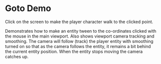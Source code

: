 # Goto Demo

Click on the screen to make the player character walk to the clicked point.

Demonstrates how to make an entity tween to the co-ordinates clicked with the mouse in the main viewport. Also shows
viewport camera tracking and smoothing. The camera will follow (track) the player entity with smoothing turned on so
that as the camera follows the entity, it remains a bit behind the current entity position. When the entity stops moving
the camera catches up.
